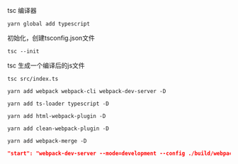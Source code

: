 tsc 编译器

```
yarn global add typescript
```

初始化，创建tsconfig.json文件
```
tsc --init 
```

tsc 生成一个编译后的js文件
```
tsc src/index.ts
```

```
yarn add webpack webpack-cli webpack-dev-server -D
```

```
yarn add ts-loader typescript -D
```

```
yarn add html-webpack-plugin -D
```

```
yarn add clean-webpack-plugin -D
```

```
yarn add webpack-merge -D
```

```json
"start": "webpack-dev-server --mode=development --config ./build/webpack.config.js",  // mode 设置当前环境变量  config 指定配置文件
```